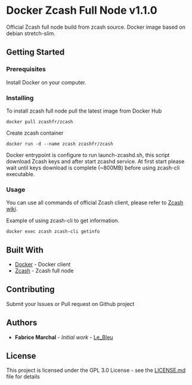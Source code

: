 
# Docker Zcash Full Node v1.1.0

Official Zcash full node build from zcash source. Docker image based on debian stretch-slim.

## Getting Started



### Prerequisites

Install Docker on your computer.

### Installing

To install zcash full node pull the latest image from Docker Hub

```
docker pull zcashfr/zcash
```
Create zcash container
```
docker run -d --name zcash zcashfr/zcash
```
Docker entrypoint is configure to run launch-zcashd.sh, this script download Zcash keys and after start zcashd service. At first start please wait until keys download is complete (~800MB) before using zcash-cli executable. 

### Usage
You can use all commands of official Zcash client, please refer to [Zcash wiki](https://github.com/zcash/zcash/wiki).

Example of using zcash-cli to get information.
```
docker exec zcash zcash-cli getinfo
```

## Built With

* [Docker](https://www.docker.com/) - Docker client
* [Zcash](https://github.com/zcash/zcash) - Zcash full node

## Contributing

Submit your Issues or Pull request on Github project


## Authors

* **Fabrice Marchal** - *Initial work* - [Le_Bleu](https://github.com/LeBleu89)


## License

This project is licensed under the GPL 3.0 License - see the [LICENSE.md](LICENSE.md) file for details


